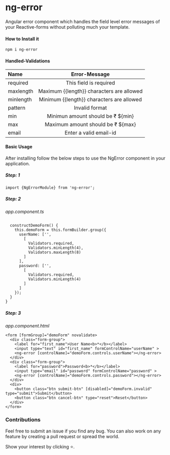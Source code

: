 # ng-error

Angular error component which handles the field level error messages of your Reactive-forms without polluting much your template.

#### How to Install it
`npm i ng-error`

#### Handled-Validations
| Name | Error-Message |
| :--- | :----------:  |
| required | This field is required |
| maxlength| Maximum {{length}} characters are allowed |
| minlength | Minimum {{length}} characters are allowed |
| pattern | Invalid format |
| min | Minimun amount should be ₹ ${min} |
| max | Maximum amount should be ₹ ${max} |
| email | Enter a valid email-id |

#### Basic Usage
After installing follow the below steps to use the NgError component in your application.

##### Step: 1
`import {NgErrorModule} from 'ng-error';`

##### Step: 2
*app.component.ts*
```{ts}

  constructDemoForm() {
    this.demoForm = this.formBuilder.group({
      userName: ['',
        [
          Validators.required,
          Validators.minLength(4),
          Validators.maxLength(8)
        ]
      ],
      password: ['',
        [
          Validators.required,
          Validators.minLength(4)
        ]
      ]
    });
  }
}
```

##### Step: 3
*app.component.html*
```
<form [formGroup]="demoForm" novalidate>
  <div class="form-group">
    <label for="first_name">User Name<b>*</b></label>
    <input type="text" id="first_name" formControlName="userName" >
    <ng-error [controlName]="demoForm.controls.userName"></ng-error>
  </div>
  <div class="form-group">
    <label for="password">Password<b>*</b></label>
    <input type="email" id="password" formControlName="password" >
    <ng-error [controlName]="demoForm.controls.password"></ng-error>
  </div>
  <div>
    <button class="btn submit-btn" [disabled]="demoForm.invalid" type="submit">Submit</button>
    <button class="btn cancel-btn" type="reset">Reset</button>
  </div>
</form>
```
### Contributions
Feel free to submit an issue if you find any bug. You can also work on any feature by creating a pull request or spread the world.

Show your interest by clicking ⭐️.
